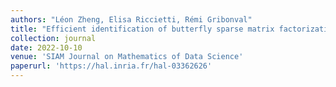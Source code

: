 ```yaml
---
authors: "Léon Zheng, Elisa Riccietti, Rémi Gribonval"
title: "Efficient identification of butterfly sparse matrix factorizations"
collection: journal
date: 2022-10-10
venue: 'SIAM Journal on Mathematics of Data Science'
paperurl: 'https://hal.inria.fr/hal-03362626'
---
```

